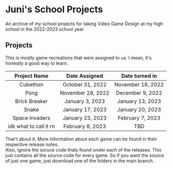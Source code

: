 # Juni's School Projects

An archive of my school projects for taking Video Game Design at my high school in the 2022-2023 school year.

## Projects
This is mostly game recreations that were assigned to us. I mean, it's honestly a good way to learn.

| Project Name | Date Assigned | Date turned in |
|:-:|:-:|:-:|
|Cubethon|October 31, 2022|November 18, 2022|
|Pong|November 28, 2022|December 9, 2022|
|Brick Breaker|January 3, 2023|January 13, 2023|
|Snake|January 17, 2023|January 20, 2023|
|Space Invaders|January 23, 2023|February 7, 2023|
|idk what to call it rn|February 8, 2023| TBD|

That't about it. More information about each game can be found in their respective release notes.\
Also, ignore the soruce code thats found under each of the releases. This just contains all the source code for every game. So if you want the source of just one game, just download one of the folders in the main branch.